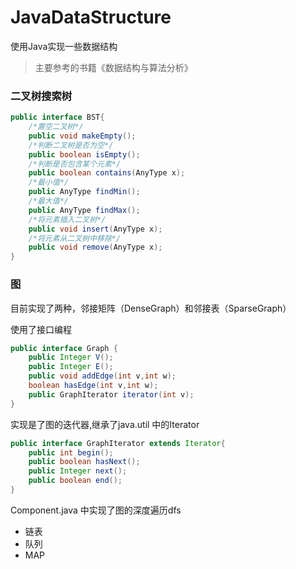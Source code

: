 # JavaDataStructure

使用Java实现一些数据结构
> 主要参考的书籍《数据结构与算法分析》
### 二叉树搜索树
```java
public interface BST{
    /*置空二叉树*/
    public void makeEmpty();
    /*判断二叉树是否为空*/
    public boolean isEmpty();
    /*判断是否包含某个元素*/
    public boolean contains(AnyType x);
    /*最小值*/
    public AnyType findMin();
    /*最大值*/
    public AnyType findMax();
    /*将元素插入二叉树*/
    public void insert(AnyType x);
    /*将元素从二叉树中移除*/
    public void remove(AnyType x);
}

```

### 图

目前实现了两种，邻接矩阵（DenseGraph）和邻接表（SparseGraph）

使用了接口编程

```java
public interface Graph {
    public Integer V();
    public Integer E();
    public void addEdge(int v,int w);
    boolean hasEdge(int v,int w);
    public GraphIterator iterator(int v);
}
```
实现是了图的迭代器,继承了java.util 中的Iterator

```java
public interface GraphIterator extends Iterator{
    public int begin();
    public boolean hasNext();
    public Integer next();
    public boolean end();
}

```

Component.java 中实现了图的深度遍历dfs
 
 
* 链表
* 队列
* MAP

